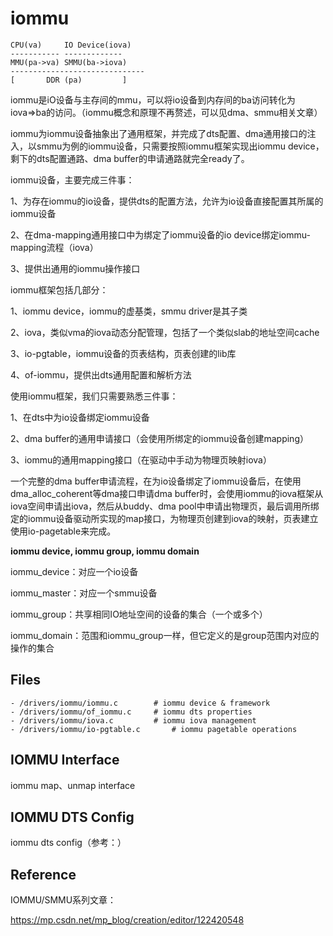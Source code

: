 # iommu

```
CPU(va)		IO Device(iova)
-----------	-------------
MMU(pa->va)	SMMU(ba->iova)
------------------------------
[	    DDR (pa)	     ]
```

iommu是iO设备与主存间的mmu，可以将io设备到内存间的ba访问转化为iova=>ba的访问。（iommu概念和原理不再赘述，可以见dma、smmu相关文章）

iommu为iommu设备抽象出了通用框架，并完成了dts配置、dma通用接口的注入，以smmu为例的iommu设备，只需要按照iommu框架实现出iommu device，剩下的dts配置通路、dma buffer的申请通路就完全ready了。

iommu设备，主要完成三件事：

1、为存在iommu的io设备，提供dts的配置方法，允许为io设备直接配置其所属的iommu设备

2、在dma-mapping通用接口中为绑定了iommu设备的io device绑定iommu-mapping流程（iova）

3、提供出通用的iommu操作接口

iommu框架包括几部分：

1、iommu device，iommu的虚基类，smmu driver是其子类

2、iova，类似vma的iova动态分配管理，包括了一个类似slab的地址空间cache

3、io-pgtable，iommu设备的页表结构，页表创建的lib库

4、of-iommu，提供出dts通用配置和解析方法

使用iommu框架，我们只需要熟悉三件事：

1、在dts中为io设备绑定iommu设备

2、dma buffer的通用申请接口（会使用所绑定的iommu设备创建mapping）

3、iommu的通用mapping接口（在驱动中手动为物理页映射iova）

一个完整的dma buffer申请流程，在为io设备绑定了iommu设备后，在使用dma_alloc_coherent等dma接口申请dma buffer时，会使用iommu的iova框架从iova空间申请出iova，然后从buddy、dma pool中申请出物理页，最后调用所绑定的iommu设备驱动所实现的map接口，为物理页创建到iova的映射，页表建立使用io-pagetable来完成。

**iommu device, iommu group, iommu domain**

iommu_device：对应一个io设备

iommu_master：对应一个smmu设备

iommu_group：共享相同IO地址空间的设备的集合（一个或多个）

iommu_domain：范围和iommu_group一样，但它定义的是group范围内对应的操作的集合

## Files

```
- /drivers/iommu/iommu.c		# iommu device & framework
- /drivers/iommu/of_iommu.c		# iommu dts properties
- /drivers/iommu/iova.c			# iommu iova management
- /drivers/iommu/io-pgtable.c		# iommu pagetable operations
```

## IOMMU Interface

iommu map、unmap interface

## IOMMU DTS Config

iommu dts config（参考：）

## Reference

IOMMU/SMMU系列文章：

<https://mp.csdn.net/mp_blog/creation/editor/122420548>